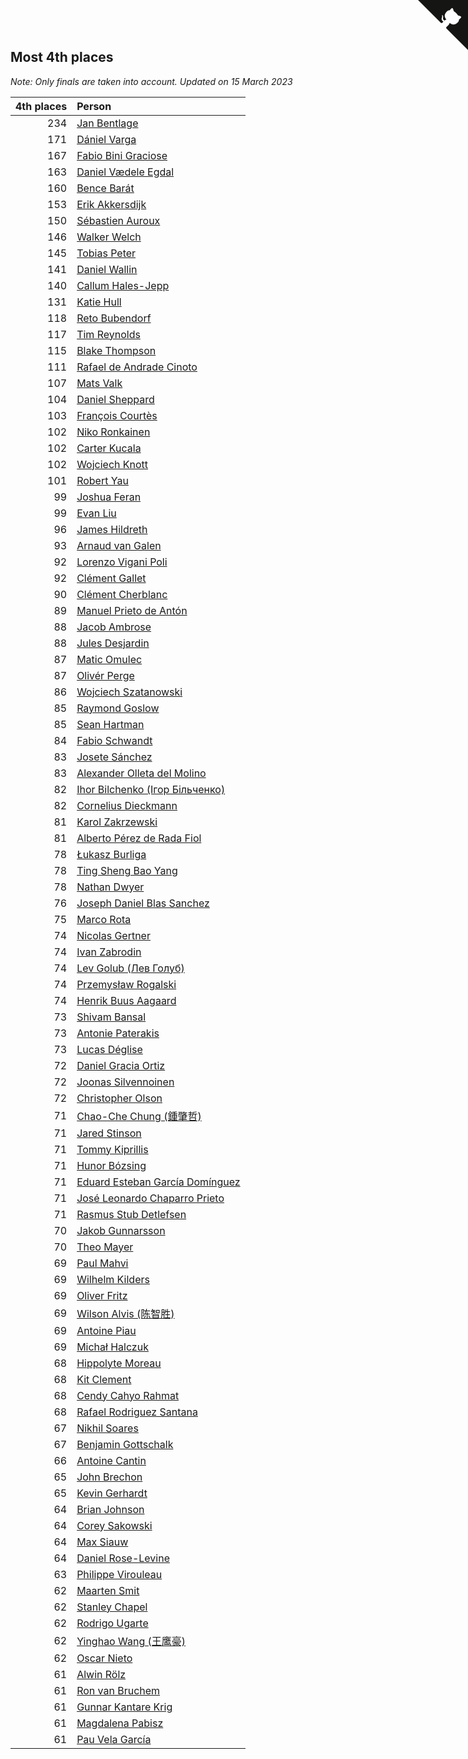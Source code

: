 ## Most 4th places

*Note: Only finals are taken into account.*
*Updated on 15 March 2023*

| 4th places | Person |
| ---: | :--- |
| 234 | [Jan Bentlage](https://www.worldcubeassociation.org/persons/2010BENT01) |
| 171 | [Dániel Varga](https://www.worldcubeassociation.org/persons/2008VARG01) |
| 167 | [Fabio Bini Graciose](https://www.worldcubeassociation.org/persons/2010GRAC02) |
| 163 | [Daniel Vædele Egdal](https://www.worldcubeassociation.org/persons/2013EGDA01) |
| 160 | [Bence Barát](https://www.worldcubeassociation.org/persons/2008BARA01) |
| 153 | [Erik Akkersdijk](https://www.worldcubeassociation.org/persons/2005AKKE01) |
| 150 | [Sébastien Auroux](https://www.worldcubeassociation.org/persons/2008AURO01) |
| 146 | [Walker Welch](https://www.worldcubeassociation.org/persons/2011WELC01) |
| 145 | [Tobias Peter](https://www.worldcubeassociation.org/persons/2014PETE03) |
| 141 | [Daniel Wallin](https://www.worldcubeassociation.org/persons/2013WALL03) |
| 140 | [Callum Hales-Jepp](https://www.worldcubeassociation.org/persons/2012HALE01) |
| 131 | [Katie Hull](https://www.worldcubeassociation.org/persons/2010HULL01) |
| 118 | [Reto Bubendorf](https://www.worldcubeassociation.org/persons/2012BUBE01) |
| 117 | [Tim Reynolds](https://www.worldcubeassociation.org/persons/2005REYN01) |
| 115 | [Blake Thompson](https://www.worldcubeassociation.org/persons/2010THOM03) |
| 111 | [Rafael de Andrade Cinoto](https://www.worldcubeassociation.org/persons/2007CINO01) |
| 107 | [Mats Valk](https://www.worldcubeassociation.org/persons/2007VALK01) |
| 104 | [Daniel Sheppard](https://www.worldcubeassociation.org/persons/2009SHEP01) |
| 103 | [François Courtès](https://www.worldcubeassociation.org/persons/2008COUR01) |
| 102 | [Niko Ronkainen](https://www.worldcubeassociation.org/persons/2010RONK01) |
| 102 | [Carter Kucala](https://www.worldcubeassociation.org/persons/2015KUCA01) |
| 102 | [Wojciech Knott](https://www.worldcubeassociation.org/persons/2011KNOT01) |
| 101 | [Robert Yau](https://www.worldcubeassociation.org/persons/2009YAUR01) |
| 99 | [Joshua Feran](https://www.worldcubeassociation.org/persons/2011FERA01) |
| 99 | [Evan Liu](https://www.worldcubeassociation.org/persons/2009LIUE01) |
| 96 | [James Hildreth](https://www.worldcubeassociation.org/persons/2009HILD01) |
| 93 | [Arnaud van Galen](https://www.worldcubeassociation.org/persons/2006GALE01) |
| 92 | [Lorenzo Vigani Poli](https://www.worldcubeassociation.org/persons/2007POLI01) |
| 92 | [Clément Gallet](https://www.worldcubeassociation.org/persons/2004GALL02) |
| 90 | [Clément Cherblanc](https://www.worldcubeassociation.org/persons/2014CHER05) |
| 89 | [Manuel Prieto de Antón](https://www.worldcubeassociation.org/persons/2015ANTO04) |
| 88 | [Jacob Ambrose](https://www.worldcubeassociation.org/persons/2010AMBR01) |
| 88 | [Jules Desjardin](https://www.worldcubeassociation.org/persons/2010DESJ01) |
| 87 | [Matic Omulec](https://www.worldcubeassociation.org/persons/2010OMUL02) |
| 87 | [Olivér Perge](https://www.worldcubeassociation.org/persons/2007PERG01) |
| 86 | [Wojciech Szatanowski](https://www.worldcubeassociation.org/persons/2011SZAT01) |
| 85 | [Raymond Goslow](https://www.worldcubeassociation.org/persons/2014GOSL01) |
| 85 | [Sean Hartman](https://www.worldcubeassociation.org/persons/2016HART02) |
| 84 | [Fabio Schwandt](https://www.worldcubeassociation.org/persons/2014SCHW02) |
| 83 | [Josete Sánchez](https://www.worldcubeassociation.org/persons/2015SANC18) |
| 83 | [Alexander Olleta del Molino](https://www.worldcubeassociation.org/persons/2008OLLE01) |
| 82 | [Ihor Bilchenko (Ігор Більченко)](https://www.worldcubeassociation.org/persons/2011BILC01) |
| 82 | [Cornelius Dieckmann](https://www.worldcubeassociation.org/persons/2009DIEC01) |
| 81 | [Karol Zakrzewski](https://www.worldcubeassociation.org/persons/2014ZAKR01) |
| 81 | [Alberto Pérez de Rada Fiol](https://www.worldcubeassociation.org/persons/2011FIOL01) |
| 78 | [Łukasz Burliga](https://www.worldcubeassociation.org/persons/2013BURL01) |
| 78 | [Ting Sheng Bao Yang](https://www.worldcubeassociation.org/persons/2008BAOY01) |
| 78 | [Nathan Dwyer](https://www.worldcubeassociation.org/persons/2011DWYE02) |
| 76 | [Joseph Daniel Blas Sanchez](https://www.worldcubeassociation.org/persons/2016SANC08) |
| 75 | [Marco Rota](https://www.worldcubeassociation.org/persons/2009ROTA01) |
| 74 | [Nicolas Gertner](https://www.worldcubeassociation.org/persons/2013GERT01) |
| 74 | [Ivan Zabrodin](https://www.worldcubeassociation.org/persons/2012ZABR01) |
| 74 | [Lev Golub (Лев Голуб)](https://www.worldcubeassociation.org/persons/2014HOLU01) |
| 74 | [Przemysław Rogalski](https://www.worldcubeassociation.org/persons/2013ROGA02) |
| 74 | [Henrik Buus Aagaard](https://www.worldcubeassociation.org/persons/2006BUUS01) |
| 73 | [Shivam Bansal](https://www.worldcubeassociation.org/persons/2011BANS02) |
| 73 | [Antonie Paterakis](https://www.worldcubeassociation.org/persons/2012PATE01) |
| 73 | [Lucas Déglise](https://www.worldcubeassociation.org/persons/2015DEGL01) |
| 72 | [Daniel Gracia Ortiz](https://www.worldcubeassociation.org/persons/2009ORTI01) |
| 72 | [Joonas Silvennoinen](https://www.worldcubeassociation.org/persons/2016SILV07) |
| 72 | [Christopher Olson](https://www.worldcubeassociation.org/persons/2009OLSO01) |
| 71 | [Chao-Che Chung (鍾肇哲)](https://www.worldcubeassociation.org/persons/2012CHON03) |
| 71 | [Jared Stinson](https://www.worldcubeassociation.org/persons/2014STIN01) |
| 71 | [Tommy Kiprillis](https://www.worldcubeassociation.org/persons/2014KIPR01) |
| 71 | [Hunor Bózsing](https://www.worldcubeassociation.org/persons/2009BOZS01) |
| 71 | [Eduard Esteban García Domínguez](https://www.worldcubeassociation.org/persons/2011EDUA01) |
| 71 | [José Leonardo Chaparro Prieto](https://www.worldcubeassociation.org/persons/2011CHAP01) |
| 71 | [Rasmus Stub Detlefsen](https://www.worldcubeassociation.org/persons/2014DETL01) |
| 70 | [Jakob Gunnarsson](https://www.worldcubeassociation.org/persons/2015GUNN01) |
| 70 | [Theo Mayer](https://www.worldcubeassociation.org/persons/2012MAYE01) |
| 69 | [Paul Mahvi](https://www.worldcubeassociation.org/persons/2012MAHV01) |
| 69 | [Wilhelm Kilders](https://www.worldcubeassociation.org/persons/2010KILD02) |
| 69 | [Oliver Fritz](https://www.worldcubeassociation.org/persons/2014FRIT02) |
| 69 | [Wilson Alvis (陈智胜)](https://www.worldcubeassociation.org/persons/2011ALVI01) |
| 69 | [Antoine Piau](https://www.worldcubeassociation.org/persons/2008PIAU01) |
| 69 | [Michał Halczuk](https://www.worldcubeassociation.org/persons/2006HALC01) |
| 68 | [Hippolyte Moreau](https://www.worldcubeassociation.org/persons/2008MORE02) |
| 68 | [Kit Clement](https://www.worldcubeassociation.org/persons/2008CLEM01) |
| 68 | [Cendy Cahyo Rahmat](https://www.worldcubeassociation.org/persons/2010RAHM02) |
| 68 | [Rafael Rodriguez Santana](https://www.worldcubeassociation.org/persons/2012SANT12) |
| 67 | [Nikhil Soares](https://www.worldcubeassociation.org/persons/2015SOAR01) |
| 67 | [Benjamin Gottschalk](https://www.worldcubeassociation.org/persons/2016GOTT01) |
| 66 | [Antoine Cantin](https://www.worldcubeassociation.org/persons/2010CANT02) |
| 65 | [John Brechon](https://www.worldcubeassociation.org/persons/2010BREC01) |
| 65 | [Kevin Gerhardt](https://www.worldcubeassociation.org/persons/2013GERH01) |
| 64 | [Brian Johnson](https://www.worldcubeassociation.org/persons/2013JOHN10) |
| 64 | [Corey Sakowski](https://www.worldcubeassociation.org/persons/2011SAKO01) |
| 64 | [Max Siauw](https://www.worldcubeassociation.org/persons/2017SIAU02) |
| 64 | [Daniel Rose-Levine](https://www.worldcubeassociation.org/persons/2015ROSE01) |
| 63 | [Philippe Virouleau](https://www.worldcubeassociation.org/persons/2008VIRO01) |
| 62 | [Maarten Smit](https://www.worldcubeassociation.org/persons/2008SMIT04) |
| 62 | [Stanley Chapel](https://www.worldcubeassociation.org/persons/2016CHAP04) |
| 62 | [Rodrigo Ugarte](https://www.worldcubeassociation.org/persons/2015UGAR01) |
| 62 | [Yinghao Wang (王鹰豪)](https://www.worldcubeassociation.org/persons/2010WANG07) |
| 62 | [Oscar Nieto](https://www.worldcubeassociation.org/persons/2014NIET03) |
| 61 | [Alwin Rölz](https://www.worldcubeassociation.org/persons/2016ROLZ01) |
| 61 | [Ron van Bruchem](https://www.worldcubeassociation.org/persons/2003BRUC01) |
| 61 | [Gunnar Kantare Krig](https://www.worldcubeassociation.org/persons/2004KRIG01) |
| 61 | [Magdalena Pabisz](https://www.worldcubeassociation.org/persons/2017PABI01) |
| 61 | [Pau Vela García](https://www.worldcubeassociation.org/persons/2009GARC04) |


<a href="https://github.com/jonatanklosko/wca_statistics" class="github-corner" aria-label="View source on Github"><svg width="80" height="80" viewBox="0 0 250 250" style="fill:#151513; color:#fff; position: absolute; top: 0; border: 0; right: 0;" aria-hidden="true"><path d="M0,0 L115,115 L130,115 L142,142 L250,250 L250,0 Z"></path><path d="M128.3,109.0 C113.8,99.7 119.0,89.6 119.0,89.6 C122.0,82.7 120.5,78.6 120.5,78.6 C119.2,72.0 123.4,76.3 123.4,76.3 C127.3,80.9 125.5,87.3 125.5,87.3 C122.9,97.6 130.6,101.9 134.4,103.2" fill="currentColor" style="transform-origin: 130px 106px;" class="octo-arm"></path><path d="M115.0,115.0 C114.9,115.1 118.7,116.5 119.8,115.4 L133.7,101.6 C136.9,99.2 139.9,98.4 142.2,98.6 C133.8,88.0 127.5,74.4 143.8,58.0 C148.5,53.4 154.0,51.2 159.7,51.0 C160.3,49.4 163.2,43.6 171.4,40.1 C171.4,40.1 176.1,42.5 178.8,56.2 C183.1,58.6 187.2,61.8 190.9,65.4 C194.5,69.0 197.7,73.2 200.1,77.6 C213.8,80.2 216.3,84.9 216.3,84.9 C212.7,93.1 206.9,96.0 205.4,96.6 C205.1,102.4 203.0,107.8 198.3,112.5 C181.9,128.9 168.3,122.5 157.7,114.1 C157.9,116.9 156.7,120.9 152.7,124.9 L141.0,136.5 C139.8,137.7 141.6,141.9 141.8,141.8 Z" fill="currentColor" class="octo-body"></path></svg></a><style>.github-corner:hover .octo-arm{animation:octocat-wave 560ms ease-in-out}@keyframes octocat-wave{0%,100%{transform:rotate(0)}20%,60%{transform:rotate(-25deg)}40%,80%{transform:rotate(10deg)}}@media (max-width:500px){.github-corner:hover .octo-arm{animation:none}.github-corner .octo-arm{animation:octocat-wave 560ms ease-in-out}}</style>
